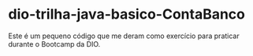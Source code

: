 # dio-trilha-java-basico-ContaBanco
Este é um pequeno código que me deram como exercício para praticar durante o Bootcamp da DIO.
